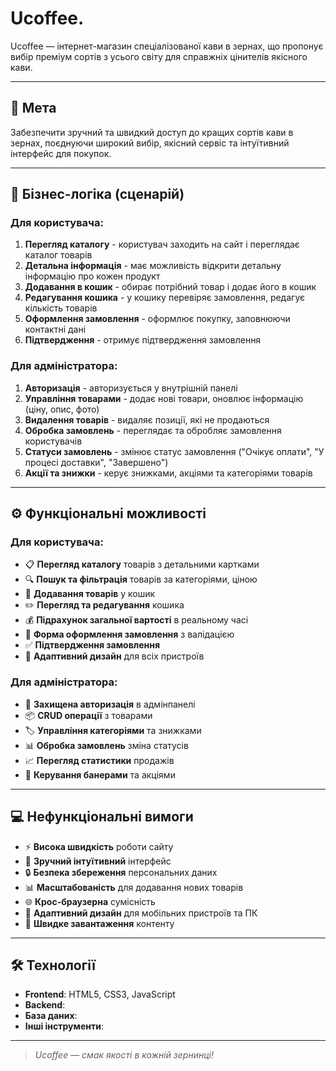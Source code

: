# Ucoffee.

Ucoffee — інтернет-магазин спеціалізованої кави в зернах, що пропонує вибір преміум сортів з усього світу для справжніх цінителів якісного кави.

---

## 🎯 Мета

Забезпечити зручний та швидкий доступ до кращих сортів кави в зернах, поєднуючи широкий вибір, якісний сервіс та інтуїтивний інтерфейс для покупок.

---

## 📝 Бізнес-логіка (сценарій)

### Для користувача:
1. **Перегляд каталогу** - користувач заходить на сайт і переглядає каталог товарів
2. **Детальна інформація** - має можливість відкрити детальну інформацію про кожен продукт
3. **Додавання в кошик** - обирає потрібний товар і додає його в кошик
4. **Редагування кошика** - у кошику перевіряє замовлення, редагує кількість товарів
5. **Оформлення замовлення** - оформлює покупку, заповнюючи контактні дані
6. **Підтвердження** - отримує підтвердження замовлення

### Для адміністратора:
1. **Авторизація** - авторизується у внутрішній панелі
2. **Управління товарами** - додає нові товари, оновлює інформацію (ціну, опис, фото)
3. **Видалення товарів** - видаляє позиції, які не продаються
4. **Обробка замовлень** - переглядає та обробляє замовлення користувачів
5. **Статуси замовлень** - змінює статус замовлення ("Очікує оплати", "У процесі доставки", "Завершено")
6. **Акції та знижки** - керує знижками, акціями та категоріями товарів

---

## ⚙️ Функціональні можливості

### Для користувача:
- 📋 **Перегляд каталогу** товарів з детальними картками
- 🔍 **Пошук та фільтрація** товарів за категоріями, ціною
- 🛒 **Додавання товарів** у кошик
- ✏️ **Перегляд та редагування** кошика
- 💰 **Підрахунок загальної вартості** в реальному часі
- 📝 **Форма оформлення замовлення** з валідацією
- ✅ **Підтвердження замовлення**
- 📱 **Адаптивний дизайн** для всіх пристроїв

### Для адміністратора:
- 🔐 **Захищена авторизація** в адмінпанелі
- 📦 **CRUD операції** з товарами
- 🏷️ **Управління категоріями** та знижками
- 📊 **Обробка замовлень** зміна статусів
- 📈 **Перегляд статистики** продажів
- 🎯 **Керування банерами** та акціями

---

## 💻 Нефункціональні вимоги

- ⚡ **Висока швидкість** роботи сайту
- 🎨 **Зручний інтуїтивний** інтерфейс
- 🔒 **Безпека збереження** персональних даних
- 📊 **Масштабованість** для додавання нових товарів
- 🌐 **Крос-браузерна** сумісність
- 📱 **Адаптивний дизайн** для мобільних пристроїв та ПК
- 🚀 **Швидке завантаження** контенту

---

## 🛠 Технології

- **Frontend**: HTML5, CSS3, JavaScript
- **Backend**: 
- **База даних**: 
- **Інші інструменти**: 

---

> *Ucoffee — смак якості в кожній зернинці!*
